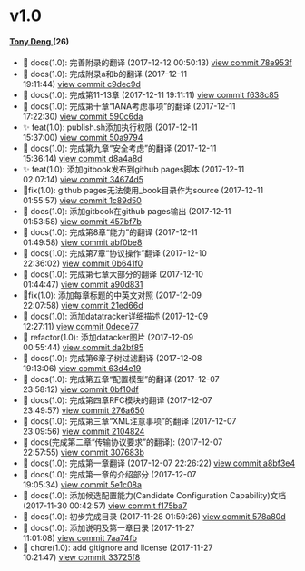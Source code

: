 # v1.0


#### [Tony Deng ](wolf.deng@gmail.com) (26)

* :memo: docs(1.0): 完善附录的翻译 (2017-12-12 00:50:13) [view commit 78e953f](https://github.com/tonydeng/rfc6241-zh/commit/78e953f)  
* :memo: docs(1.0): 完成附录a和b的翻译 (2017-12-11 19:11:44) [view commit c9dec9d](https://github.com/tonydeng/rfc6241-zh/commit/c9dec9d)  
* :memo: docs(1.0): 完成第11-13章 (2017-12-11 19:11:11) [view commit f638c85](https://github.com/tonydeng/rfc6241-zh/commit/f638c85)  
* :memo: docs(1.0): 完成第十章“IANA考虑事项”的翻译 (2017-12-11 17:22:30) [view commit 590c6da](https://github.com/tonydeng/rfc6241-zh/commit/590c6da)  
* :sparkles: feat(1.0): publish.sh添加执行权限 (2017-12-11 15:37:00) [view commit 50a9794](https://github.com/tonydeng/rfc6241-zh/commit/50a9794)  
* :memo: docs(1.0): 完成第九章“安全考虑”的翻译 (2017-12-11 15:36:14) [view commit d8a4a8d](https://github.com/tonydeng/rfc6241-zh/commit/d8a4a8d)  
* :sparkles: feat(1.0): 添加gitbook发布到github pages脚本 (2017-12-11 02:07:14) [view commit 34674d5](https://github.com/tonydeng/rfc6241-zh/commit/34674d5)  
* :bug:fix(1.0): github pages无法使用_book目录作为source (2017-12-11 01:55:57) [view commit 1c89d50](https://github.com/tonydeng/rfc6241-zh/commit/1c89d50)  
* :memo: docs(1.0): 添加gitbook在github pages输出 (2017-12-11 01:53:58) [view commit 457bf7b](https://github.com/tonydeng/rfc6241-zh/commit/457bf7b)  
* :memo: docs(1.0): 完成第8章“能力”的翻译 (2017-12-11 01:49:58) [view commit abf0be8](https://github.com/tonydeng/rfc6241-zh/commit/abf0be8)  
* :memo: docs(1.0): 完成第7章“协议操作”翻译 (2017-12-10 22:36:02) [view commit 0b641f0](https://github.com/tonydeng/rfc6241-zh/commit/0b641f0)  
* :memo: docs(1.0): 完成第七章大部分的翻译 (2017-12-10 01:44:47) [view commit a90d831](https://github.com/tonydeng/rfc6241-zh/commit/a90d831)  
* :bug:fix(1.0): 添加每章标题的中英文对照 (2017-12-09 22:07:58) [view commit 21ed66d](https://github.com/tonydeng/rfc6241-zh/commit/21ed66d)  
* :memo: docs(1.0): 添加datatracker详细描述 (2017-12-09 12:27:11) [view commit 0dece77](https://github.com/tonydeng/rfc6241-zh/commit/0dece77)  
* :hammer: refactor(1.0): 添加datacker图片 (2017-12-09 00:55:44) [view commit da2bf85](https://github.com/tonydeng/rfc6241-zh/commit/da2bf85)  
* :memo: docs(1.0): 完成第6章子树过滤翻译 (2017-12-08 19:13:06) [view commit 63d4e19](https://github.com/tonydeng/rfc6241-zh/commit/63d4e19)  
* :memo: docs(1.0): 完成第五章“配置模型”的翻译 (2017-12-07 23:58:12) [view commit 0bf10df](https://github.com/tonydeng/rfc6241-zh/commit/0bf10df)  
* :memo: docs(1.0): 完成第四章RFC模块的翻译 (2017-12-07 23:49:57) [view commit 276a650](https://github.com/tonydeng/rfc6241-zh/commit/276a650)  
* :memo: docs(1.0): 完成第三章“XML注意事项”的翻译 (2017-12-07 23:09:56) [view commit 2104824](https://github.com/tonydeng/rfc6241-zh/commit/2104824)  
* :memo: docs(完成第二章“传输协议要求”的翻译): (2017-12-07 22:57:55) [view commit 307683b](https://github.com/tonydeng/rfc6241-zh/commit/307683b)  
* :memo: docs(1.0): 完成第一章翻译 (2017-12-07 22:26:22) [view commit a8bf3e4](https://github.com/tonydeng/rfc6241-zh/commit/a8bf3e4)  
* :memo: docs(1.0): 完成第一章的介绍部分 (2017-12-07 19:05:34) [view commit 5e1c08a](https://github.com/tonydeng/rfc6241-zh/commit/5e1c08a)  
* :memo: docs(1.0): 添加候选配置能力(Candidate Configuration Capability)文档 (2017-11-30 00:42:57) [view commit f175ba7](https://github.com/tonydeng/rfc6241-zh/commit/f175ba7)  
* :memo: docs(1.0): 初步完成目录 (2017-11-28 01:59:26) [view commit 578a80d](https://github.com/tonydeng/rfc6241-zh/commit/578a80d)  
* :memo: docs(1.0): 添加说明及第一章目录 (2017-11-27 11:01:08) [view commit 7aa74fb](https://github.com/tonydeng/rfc6241-zh/commit/7aa74fb)  
* :wrench: chore(1.0): add gitignore and license (2017-11-27 10:21:47) [view commit 33725f8](https://github.com/tonydeng/rfc6241-zh/commit/33725f8)  

